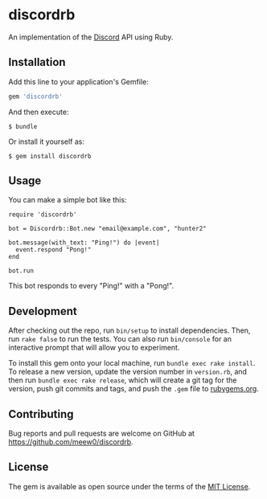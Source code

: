 # discordrb

An implementation of the [Discord](https://discordapp.com/) API using Ruby.

## Installation

Add this line to your application's Gemfile:

```ruby
gem 'discordrb'
```

And then execute:

    $ bundle

Or install it yourself as:

    $ gem install discordrb

## Usage

You can make a simple bot like this:

    require 'discordrb'

    bot = Discordrb::Bot.new "email@example.com", "hunter2"

    bot.message(with_text: "Ping!") do |event|
      event.respond "Pong!"
    end

    bot.run

This bot responds to every "Ping!" with a "Pong!".

## Development

After checking out the repo, run `bin/setup` to install dependencies. Then, run `rake false` to run the tests. You can also run `bin/console` for an interactive prompt that will allow you to experiment.

To install this gem onto your local machine, run `bundle exec rake install`. To release a new version, update the version number in `version.rb`, and then run `bundle exec rake release`, which will create a git tag for the version, push git commits and tags, and push the `.gem` file to [rubygems.org](https://rubygems.org).

## Contributing

Bug reports and pull requests are welcome on GitHub at https://github.com/meew0/discordrb.


## License

The gem is available as open source under the terms of the [MIT License](http://opensource.org/licenses/MIT).
